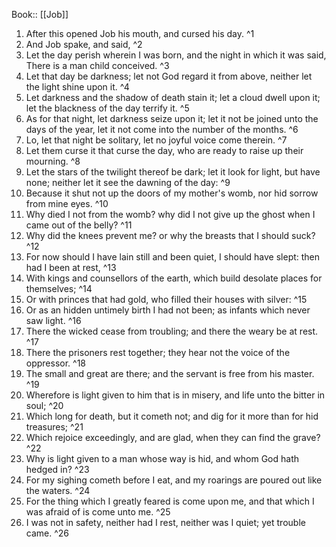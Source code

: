  Book:: [[Job]]
 1. After this opened Job his mouth, and cursed his day. ^1
 2. And Job spake, and said, ^2
 3. Let the day perish wherein I was born, and the night in which it was said, There is a man child conceived. ^3
 4. Let that day be darkness; let not God regard it from above, neither let the light shine upon it. ^4
 5. Let darkness and the shadow of death stain it; let a cloud dwell upon it; let the blackness of the day terrify it. ^5
 6. As for that night, let darkness seize upon it; let it not be joined unto the days of the year, let it not come into the number of the months. ^6
 7. Lo, let that night be solitary, let no joyful voice come therein. ^7
 8. Let them curse it that curse the day, who are ready to raise up their mourning. ^8
 9. Let the stars of the twilight thereof be dark; let it look for light, but have none; neither let it see the dawning of the day: ^9
 10. Because it shut not up the doors of my mother's womb, nor hid sorrow from mine eyes. ^10
 11. Why died I not from the womb? why did I not give up the ghost when I came out of the belly? ^11
 12. Why did the knees prevent me? or why the breasts that I should suck? ^12
 13. For now should I have lain still and been quiet, I should have slept: then had I been at rest, ^13
 14. With kings and counsellors of the earth, which build desolate places for themselves; ^14
 15. Or with princes that had gold, who filled their houses with silver: ^15
 16. Or as an hidden untimely birth I had not been; as infants which never saw light. ^16
 17. There the wicked cease from troubling; and there the weary be at rest. ^17
 18. There the prisoners rest together; they hear not the voice of the oppressor. ^18
 19. The small and great are there; and the servant is free from his master. ^19
 20. Wherefore is light given to him that is in misery, and life unto the bitter in soul; ^20
 21. Which long for death, but it cometh not; and dig for it more than for hid treasures; ^21
 22. Which rejoice exceedingly, and are glad, when they can find the grave? ^22
 23. Why is light given to a man whose way is hid, and whom God hath hedged in? ^23
 24. For my sighing cometh before I eat, and my roarings are poured out like the waters. ^24
 25. For the thing which I greatly feared is come upon me, and that which I was afraid of is come unto me. ^25
 26. I was not in safety, neither had I rest, neither was I quiet; yet trouble came. ^26
